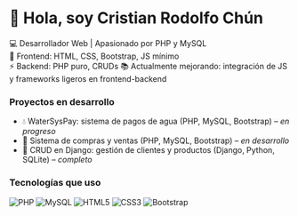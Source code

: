 # 👋 Hola, soy Cristian Rodolfo Chún

💻 Desarrollador Web | Apasionado por PHP y MySQL  
🎨 Frontend: HTML, CSS, Bootstrap, JS mínimo  
⚡ Backend: PHP puro, CRUDs
📚 Actualmente mejorando: integración de JS y frameworks ligeros en frontend-backend

### Proyectos en desarrollo
- 💧 WaterSysPay: sistema de pagos de agua (PHP, MySQL, Bootstrap) – *en progreso*
- 🛒 Sistema de compras y ventas (PHP, MySQL, Bootstrap) – *en desarrollo*
- 📂 CRUD en Django: gestión de clientes y productos (Django, Python, SQLite) – *completo*

### Tecnologías que uso
![PHP](https://img.shields.io/badge/PHP-777BB4?logo=php&logoColor=white)
![MySQL](https://img.shields.io/badge/MySQL-005C84?logo=mysql&logoColor=white)
![HTML5](https://img.shields.io/badge/HTML5-E34F26?logo=html5&logoColor=white)
![CSS3](https://img.shields.io/badge/CSS3-1572B6?logo=css3&logoColor=white)
![Bootstrap](https://img.shields.io/badge/Bootstrap-563D7C?logo=bootstrap&logoColor=white)
